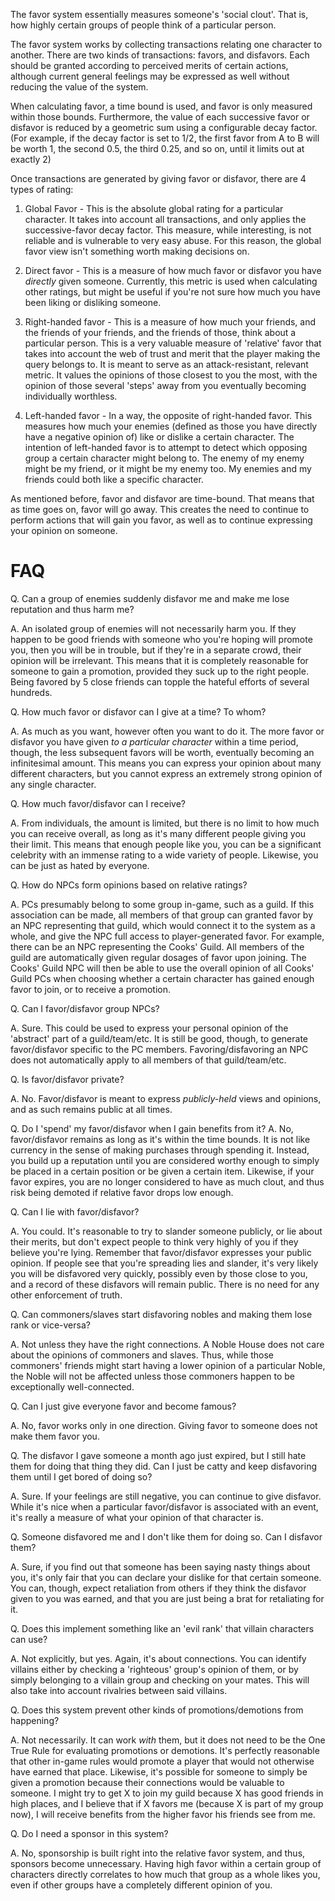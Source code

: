 The favor system essentially measures someone's 'social clout'. That is, how highly
certain groups of people think of a particular person.

The favor system works by collecting transactions relating one character to another.
There are two kinds of transactions: favors, and disfavors. Each should be granted according
to perceived merits of certain actions, although current general feelings may be expressed
as well without reducing the value of the system.

When calculating favor, a time bound is used, and favor is only measured within those bounds.
Furthermore, the value of each successive favor or disfavor is reduced by a geometric sum using
a configurable decay factor. (For example, if the decay factor is set to 1/2, the first favor
from A to B will be worth 1, the second 0.5, the third 0.25, and so on, until it limits
out at exactly 2)

Once transactions are generated by giving favor or disfavor, there are 4 types of rating:

1. Global Favor -
   This is the absolute global rating for a particular character. It takes into account
   all transactions, and only applies the successive-favor decay factor. This measure,
   while interesting, is not reliable and is vulnerable to very easy abuse. For this reason,
   the global favor view isn't something worth making decisions on.

2. Direct favor -
   This is a measure of how much favor or disfavor you have _directly_ given someone.
   Currently, this metric is used when calculating other ratings, but might be useful
   if you're not sure how much you have been liking or disliking someone.

3. Right-handed favor -
   This is a measure of how much your friends, and the friends of your friends, and
   the friends of those, think about a particular person. This is a very valuable measure
   of 'relative' favor that takes into account the web of trust and merit that the
   player making the query belongs to. It is meant to serve as an attack-resistant,
   relevant metric. It values the opinions of those closest to you the most, with
   the opinion of those several 'steps' away from you eventually becoming individually
   worthless.

4. Left-handed favor -
   In a way, the opposite of right-handed favor. This measures how much your enemies (defined
   as those you have directly have a negative opinion of) like or dislike a certain character.
   The intention of left-handed favor is to attempt to detect which opposing group a certain
   character might belong to. The enemy of my enemy might be my friend, or it might be my enemy
   too. My enemies and my friends could both like a specific character.

As mentioned before, favor and disfavor are time-bound. That means that as time goes on, favor
will go away. This creates the need to continue to perform actions that will gain you favor,
as well as to continue expressing your opinion on someone.

FAQ
===

Q. Can a group of enemies suddenly disfavor me and make me lose reputation and thus harm me?

A. An isolated group of enemies will not necessarily harm you. If they happen to be good friends
   with someone who you're hoping will promote you, then you will be in trouble, but if they're
   in a separate crowd, their opinion will be irrelevant.
   This means that it is completely reasonable for someone to gain a promotion, provided
   they suck up to the right people. Being favored by 5 close friends can topple the hateful
   efforts of several hundreds.

Q. How much favor or disfavor can I give at a time? To whom?

A. As much as you want, however often you want to do it. The more favor or disfavor you have
   given *to a particular character* within a time period, though, the less subsequent favors
   will be worth, eventually becoming an infinitesimal amount. This means you can express your
   opinion about many different characters, but you cannot express an extremely strong opinion
   of any single character.

Q. How much favor/disfavor can I receive?

A. From individuals, the amount is limited, but there is no limit to how much you can
   receive overall, as long as it's many different people giving you their limit.
   This means that enough people like you, you can be a significant celebrity with an
   immense rating to a wide variety of people. Likewise, you can be just as hated by everyone.

Q. How do NPCs form opinions based on relative ratings?

A. PCs presumably belong to some group in-game, such as a guild.  If this association can be
   made, all members of that group can granted favor by an NPC representing that guild, which
   would connect it to the system as a whole, and give the NPC full access to player-generated
   favor.
   For example, there can be an NPC representing the Cooks' Guild. All members of the guild are
   automatically given regular dosages of favor upon joining. The Cooks' Guild NPC will then be
   able to use the overall opinion of all Cooks' Guild PCs when choosing whether a certain
   character has gained enough favor to join, or to receive a promotion.

Q. Can I favor/disfavor group NPCs?

A. Sure. This could be used to express your personal opinion of the 'abstract' part of a
   guild/team/etc. It is still be good, though, to generate favor/disfavor specific to the PC
   members. Favoring/disfavoring an NPC does not automatically apply to all members of that
   guild/team/etc.

Q. Is favor/disfavor private?

A. No. Favor/disfavor is meant to express *publicly-held* views and opinions, and as such
   remains public at all times.

Q. Do I 'spend' my favor/disfavor when I gain benefits from it?
A. No, favor/disfavor remains as long as it's within the time bounds. It is not like currency in
   the sense of making purchases through spending it. Instead, you build up a reputation until
   you are considered worthy enough to simply be placed in a certain position or be given a
   certain item.  Likewise, if your favor expires, you are no longer considered to have as much
   clout, and thus risk being demoted if relative favor drops low enough.

Q. Can I lie with favor/disfavor?

A. You could. It's reasonable to try to slander someone publicly, or lie about their merits,
   but don't expect people to think very highly of you if they believe you're lying. Remember
   that favor/disfavor expresses your public opinion. If people see that you're spreading lies
   and slander, it's very likely you will be disfavored very quickly, possibly even by those
   close to you, and a record of these disfavors will remain public. There is no need for any
   other enforcement of truth.

Q. Can commoners/slaves start disfavoring nobles and making them lose rank or vice-versa?

A. Not unless they have the right connections. A Noble House does not care about the opinions
   of commoners and slaves. Thus, while those commoners' friends might start having a lower
   opinion of a particular Noble, the Noble will not be affected unless those commoners
   happen to be exceptionally well-connected.

Q. Can I just give everyone favor and become famous?

A. No, favor works only in one direction. Giving favor to someone does not make them favor you.

Q. The disfavor I gave someone a month ago just expired, but I still hate them for doing that
   thing they did. Can I just be catty and keep disfavoring them until I get bored of doing so?
   
A. Sure. If your feelings are still negative, you can continue to give disfavor.
   While it's nice when a particular favor/disfavor is associated with an event,
   it's really a measure of what your opinion of that character is.

Q. Someone disfavored me and I don't like them for doing so. Can I disfavor them?

A. Sure, if you find out that someone has been saying nasty things about you, it's only fair
   that you can declare your dislike for that certain someone. You can, though, expect
   retaliation from others if they think the disfavor given to you was earned, and that you are
   just being a brat for retaliating for it.

Q. Does this implement something like an 'evil rank' that villain characters can use?

A. Not explicitly, but yes. Again, it's about connections. You can identify villains either by
   checking a 'righteous' group's opinion of them, or by simply belonging to a villain group and
   checking on your mates. This will also take into account rivalries between said villains.

Q. Does this system prevent other kinds of promotions/demotions from happening?

A. Not necessarily. It can work *with* them, but it does not need to be the One True Rule for
   evaluating promotions or demotions. It's perfectly reasonable that other in-game rules would
   promote a player that would not otherwise have earned that place. Likewise, it's possible for
   someone to simply be given a promotion because their connections would be valuable to
   someone. I might try to get X to join my guild because X has good friends in high places, and
   I believe that if X favors me (because X is part of my group now), I will receive benefits
   from the higher favor his friends see from me.

Q. Do I need a sponsor in this system?

A. No, sponsorship is built right into the relative favor system, and thus, sponsors become
   unnecessary. Having high favor within a certain group of characters directly correlates
   to how much that group as a whole likes you, even if other groups have a completely
   different opinion of you.
